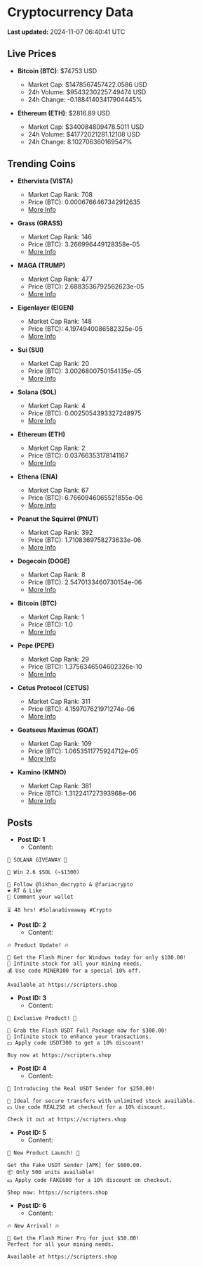 # Cryptocurrency Data

**Last updated:** 2024-11-07 06:40:41 UTC

## Live Prices
- **Bitcoin (BTC)**: $74753 USD
  - Market Cap: $1478567457422.0586 USD
  - 24h Volume: $95432302257.49474 USD
  - 24h Change: -0.18841403417904445%

- **Ethereum (ETH)**: $2816.89 USD
  - Market Cap: $340084809478.5011 USD
  - 24h Volume: $41772021281.12108 USD
  - 24h Change: 8.102706360169547%

## Trending Coins
- **Ethervista (VISTA)**
  - Market Cap Rank: 708
  - Price (BTC): 0.0006766467342912635
  - [More Info](https://www.coingecko.com/en/coins/ethervista)

- **Grass (GRASS)**
  - Market Cap Rank: 146
  - Price (BTC): 3.266996449128358e-05
  - [More Info](https://www.coingecko.com/en/coins/grass)

- **MAGA (TRUMP)**
  - Market Cap Rank: 477
  - Price (BTC): 2.6883536792562623e-05
  - [More Info](https://www.coingecko.com/en/coins/maga)

- **Eigenlayer (EIGEN)**
  - Market Cap Rank: 148
  - Price (BTC): 4.1974940086582325e-05
  - [More Info](https://www.coingecko.com/en/coins/eigenlayer)

- **Sui (SUI)**
  - Market Cap Rank: 20
  - Price (BTC): 3.0026800750154135e-05
  - [More Info](https://www.coingecko.com/en/coins/sui)

- **Solana (SOL)**
  - Market Cap Rank: 4
  - Price (BTC): 0.0025054393327248975
  - [More Info](https://www.coingecko.com/en/coins/solana)

- **Ethereum (ETH)**
  - Market Cap Rank: 2
  - Price (BTC): 0.03766353178141167
  - [More Info](https://www.coingecko.com/en/coins/ethereum)

- **Ethena (ENA)**
  - Market Cap Rank: 67
  - Price (BTC): 6.7660946065521855e-06
  - [More Info](https://www.coingecko.com/en/coins/ethena)

- **Peanut the Squirrel (PNUT)**
  - Market Cap Rank: 392
  - Price (BTC): 1.7108369758273633e-06
  - [More Info](https://www.coingecko.com/en/coins/peanut-the-squirrel)

- **Dogecoin (DOGE)**
  - Market Cap Rank: 8
  - Price (BTC): 2.5470133460730154e-06
  - [More Info](https://www.coingecko.com/en/coins/dogecoin)

- **Bitcoin (BTC)**
  - Market Cap Rank: 1
  - Price (BTC): 1.0
  - [More Info](https://www.coingecko.com/en/coins/bitcoin)

- **Pepe (PEPE)**
  - Market Cap Rank: 29
  - Price (BTC): 1.3756346504602326e-10
  - [More Info](https://www.coingecko.com/en/coins/pepe)

- **Cetus Protocol (CETUS)**
  - Market Cap Rank: 311
  - Price (BTC): 4.159707621971274e-06
  - [More Info](https://www.coingecko.com/en/coins/cetus-protocol)

- **Goatseus Maximus (GOAT)**
  - Market Cap Rank: 109
  - Price (BTC): 1.0653511775924712e-05
  - [More Info](https://www.coingecko.com/en/coins/goatseus-maximus)

- **Kamino (KMNO)**
  - Market Cap Rank: 381
  - Price (BTC): 1.312241727393968e-06
  - [More Info](https://www.coingecko.com/en/coins/kamino)

## Posts
- **Post ID: 1**
  - Content:
```
🚀 SOLANA GIVEAWAY 🚀

🎁 Win 2.6 $SOL (~$1300)

🤝 Follow @likhon_decrypto & @fariacrypto
❤️ RT & Like
💬 Comment your wallet

⏳ 48 hrs! #SolanaGiveaway #Crypto
```

- **Post ID: 2**
  - Content:
```
🔥 Product Update! 🔥

🚀 Get the Flash Miner for Windows today for only $100.00!
🔋 Infinite stock for all your mining needs.
💰 Use code MINER100 for a special 10% off.

Available at https://scripters.shop
```

- **Post ID: 3**
  - Content:
```
🎁 Exclusive Product! 🎁

💸 Grab the Flash USDT Full Package now for $300.00!
🎉 Infinite stock to enhance your transactions.
💵 Apply code USDT300 to get a 10% discount!

Buy now at https://scripters.shop
```

- **Post ID: 4**
  - Content:
```
💎 Introducing the Real USDT Sender for $250.00!

💼 Ideal for secure transfers with unlimited stock available.
💵 Use code REAL250 at checkout for a 10% discount.

Check it out at https://scripters.shop
```

- **Post ID: 5**
  - Content:
```
🚀 New Product Launch! 🚀

Get the Fake USDT Sender [APK] for $600.00.
📦 Only 500 units available!
💵 Apply code FAKE600 for a 10% discount on checkout.

Shop now: https://scripters.shop
```

- **Post ID: 6**
  - Content:
```
🔥 New Arrival! 🔥

💸 Get the Flash Miner Pro for just $50.00!
Perfect for all your mining needs.

Available at https://scripters.shop
```

